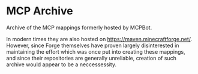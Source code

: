 # MCP Archive
Archive of the MCP mappings formerly hosted by MCPBot.

In modern times they are also hosted on https://maven.minecraftforge.net/. However, since Forge themselves have proven largely disinterested in maintaining the effort which was once put into creating these mappings, and since their repositories are generally unreliable, creation of such archive would appear to be a neccessessity.
